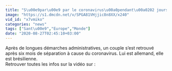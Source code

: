 ```yaml
---
title: "S\u00e9par\u00e9 par le coronavirus\u00a0pendant\u00a0202 jours, un couple se retrouve"
image: "https://s1.dmcdn.net/v/SPGA81VHjjic8n8XX/x240"
vid_id: "x7vmiko"
categories: "news"
tags: ["Sant\u00e9","Europe","Monde"]
date: "2020-08-27T02:45:10+03:00"
---
```

Après de longues démarches administratives, un couple s’est retrouvé après six mois de séparation à cause du coronavirus. Lui est allemand, elle est brésilienne.  <br>Retrouver toutes les infos sur la vidéo sur : 
